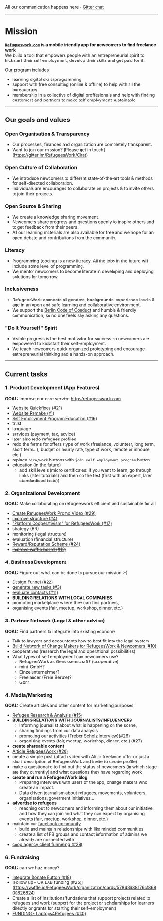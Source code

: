 All our communication happens here - [Gitter chat](https://gitter.im/RefugeesWork/Chat)

---

# Mission
**[`Refugeeswork.com`](www.refugeeswork.com) is a mobile friendly app for newcomers to find freelance work**  
We build a tool that empowers people with an entrepreneurial spirit to kickstart their self employment, develop their skills and get paid for it. 

Our program includes:

- learning digital skills/programming
- support with free consulting (online & offline) to help with all the bureaucracy 
- membership in a collective of digital proffesionals and help with finding customers and partners to make self employment sustainable

---

## Our goals and values

### Open Organisation & Transparency
  * Our processes, finances and organization are completely transparent.
  * Want to join our mission? [Please get in touch] (https://gitter.im/RefugeesWork/Chat)

### Open Culture of Collaboration
  * We introduce newcomers to different state-of-the-art tools & methods for self-directed collaboration.
  * Individuals are encouraged to collaborate on projects & to invite others to join their projects.

### Open Source & Sharing
  * We create a knowledge sharing movement.
  * Newcomers share progress and questions openly to inspire others and to get feedback from their peers.
  * All our learning materials are also available for free and we hope for an open debate and contributions from the community.
  
### Literacy
  * Programming (coding) is a new literacy. All the jobs in the future will include some level of programming.
  * We mentor newcomers to become literate in developing and deploying solutions for tomorrow.

### Inclusiveness
  * RefugeesWork connects all genders, backgrounds, experience levels & age in an open and safe learning and collaborative environment.
  * We support the [Berlin Code of Conduct](http://berlincodeofconduct.org/) and humble & friendly communication, so no one feels shy asking any questions.

### "Do It Yourself" Spirit
  * Visible progress is the best motivator for success so newcomers are empowered to kickstart their self-employment.
  * We teach newcomers quick organized prototyping and encourage entrepreneurial thinking and a hands-on approach.

---

## Current tasks

### 1. Product Development (App Features)
**GOAL:** Improve our core service http://refugeeswork.com
* [Website Quickfixes (#21)](https://waffle.io/RefugeesWork/organization/cards/577c3449efd7647b02334765)
* [Website Remake (#1)](https://waffle.io/RefugeesWork/organization/cards/5771718e3ca69e5201af1c8f)
* [Self Employment Program Education (#16)](https://waffle.io/RefugeesWork/organization/cards/577b1b438387ab2d00d74651)
* trust
* language
* services (payment, tax, advice)
* later also redo refugees profiles
* redo the forms for offers (type of work (freelance, volunteer, long term, short term...), budget or hourly rate, type of work, remote or inhouse etc.)
* replace `hire/work` buttons with `join self employment program` button
* education (in the future)
  * add skill levels (micro certificates: if you want to learn, go through links (later tutorials) and then do the test (first with an expert, later standardised tests))

### 2. Organizational Development
**GOAL:** Make collaborating on refugeeswork efficient and sustainable for all
* [Create RefugeesWork Promo Video (#29)](https://waffle.io/RefugeesWork/organization/cards/5786e0197404591900945a20)
* [improve structure (#4)](https://waffle.io/RefugeesWork/organization/cards/5771718e3ca69e5201af1c8c)
* ["Platform Cooperativism" for RefugeesWork (#17)](https://waffle.io/RefugeesWork/organization/cards/577b223f8d4cac150002ee30)
* strategy (HR)
* monitoring (legal structure)
* evaluation (financial structure)
* [Reward/Reputation Scheme (#24)](https://waffle.io/RefugeesWork/organization/cards/5783ea22161d801500031773)
* ~~[improve waffle board (#12)](https://waffle.io/RefugeesWork/organization/cards/577a87f22f31f6c302665a3e)~~
### 4. Business Development
**GOAL:** Figure out what can be done to pursue our mission :-)
* [Design Funnel (#22)](https://waffle.io/RefugeesWork/organization/cards/57835c2ff9378d2d00d27d31)
* [generate new tasks (#3)](https://waffle.io/RefugeesWork/organization/cards/5771718e3ca69e5201af1c8d)
* [evaluate contacts (#11)](https://waffle.io/RefugeesWork/organization/cards/577a83601786dfb501d383db)
* **BUILDING RELATIONS WITH LOCAL COMPANIES**
* promoting marketplace where they can find partners,
* organising events (fair, meetup, workshop, dinner,  etc.)

### 3. Partner Network (Legal & other advice)
**GOAL:** Find partners to integrate into existing economy
* Talk to lawyers and accountants how to best fit into the legal system
* [Build Network of Change Makers for RefugeesWork & Newcomers (#10)](https://waffle.io/RefugeesWork/organization/cards/577a81e46ef6a69a013fb937)
* cooperatives (research the legal and operational possibilities)
* What types of self employment can newcomers use?
  * RefugeesWork as Genossenschaft? (cooperative)
  * mini-GmbH?
  * Einzelunternehmer?
  * Freelancer (Freie Berufe)?
  * Gbr?

### 4. Media/Marketing
**GOAL:** Create articles and other content for marketing purposes
* [Refugee Research & Analysis (#15)](https://waffle.io/RefugeesWork/organization/cards/577afae66ee6f50e00b741f6)
* **BUILDING RELATIONS WITH JOURNALISTS/INFLUENCERS**
  * Informing journalist about what is happening on the scene, 
  * sharing findings from our data analysis, 
  * promoting our activities (Trebor Scholz Interview)(#26)
  * organising events (fair, meetup, workshop, dinner,  etc.) (#27)
* **create shareable content**
 * [Article RefugeesWork (#20)](https://waffle.io/RefugeesWork/organization/cards/577c14ba5388e05b01cf24a6)
  * create a simple post (attach video with Ali or freelance offer or just a short description of RefugeesWork and invite to create profile)
  * make a questionaire to find out the status of newcomers (in which stage are they currently) and what questions they have regarding work
* **create and run a RefugeesWork blog**
  * Preparing interviews with users of the app, change makers who create an impact.
  * Data driven journalism about refugees, movements, volunteers, organisations, goverment initiatives...
* **advertise to refugees**
  * reaching out to newcomers and informing them about our initiative and how they can join and what they can expect by organising events (fair, meetup, workshop, dinner,  etc.)
* maintain our [facebook community](https://www.facebook.com/groups/RefugeesWork/)
  *   build and maintain relationships with like minded communities
  * create a list of FB groups and contact information of admins we already are connected with
* [coop agency client funneling (#28)](https://waffle.io/RefugeesWork/organization/cards/5785c62e8b14e99e00b65813)

### 6. Fundraising
**GOAL:** can we haz money?
* [Integrate Donate Button (#18)](https://waffle.io/RefugeesWork/organization/cards/577b26b092656b1300ff8961)
* [Follow up - OK LAB funding (#25)] (https://waffle.io/RefugeesWork/organization/cards/57843638176cf86800826824)
* Create a list of institutions/fundations that support projects related to refugees and work (support for the project or scholarships for learners directly or grants for starting their self-employment)
* [FUNDING - Laptops4Refugees (#30)](https://waffle.io/RefugeesWork/organization/cards/57882580c773185f00150beb)
